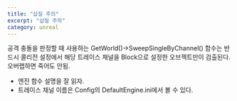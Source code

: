 ```yaml
---
title: "삽질 주의"
excerpt: "삽질 주의"
category: unreal
---
```


공격 충돌을 판정할 때 사용하는 GetWorld()->SweepSingleByChannel() 함수는 반드시 콜리전 설정에서 해당 트레이스 채널을 Block으로 설정한 오브젝트만이 검출된다. 오버랩하면 죽어도 안됨.

* 엔진 함수 설명을 잘 읽자.
* 트레이스 채널 이름은 Config의 DefaultEngine.ini에서 볼 수 있다.

<!--stackedit_data:
eyJoaXN0b3J5IjpbLTE2NDUzNDgyMzRdfQ==
-->